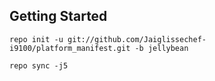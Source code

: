 Getting Started
---------------

    repo init -u git://github.com/Jaiglissechef-i9100/platform_manifest.git -b jellybean

    repo sync -j5
